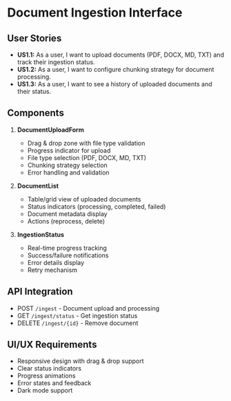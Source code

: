 # Document Ingestion Interface

## User Stories

- **US1.1:** As a user, I want to upload documents (PDF, DOCX, MD, TXT) and track their ingestion status.
- **US1.2:** As a user, I want to configure chunking strategy for document processing.
- **US1.3:** As a user, I want to see a history of uploaded documents and their status.

## Components

1. **DocumentUploadForm**
   - Drag & drop zone with file type validation
   - Progress indicator for upload
   - File type selection (PDF, DOCX, MD, TXT)
   - Chunking strategy selection
   - Error handling and validation

2. **DocumentList**
   - Table/grid view of uploaded documents
   - Status indicators (processing, completed, failed)
   - Document metadata display
   - Actions (reprocess, delete)

3. **IngestionStatus**
   - Real-time progress tracking
   - Success/failure notifications
   - Error details display
   - Retry mechanism

## API Integration

- POST `/ingest` - Document upload and processing
- GET `/ingest/status` - Get ingestion status
- DELETE `/ingest/{id}` - Remove document

## UI/UX Requirements

- Responsive design with drag & drop support
- Clear status indicators
- Progress animations
- Error states and feedback
- Dark mode support
